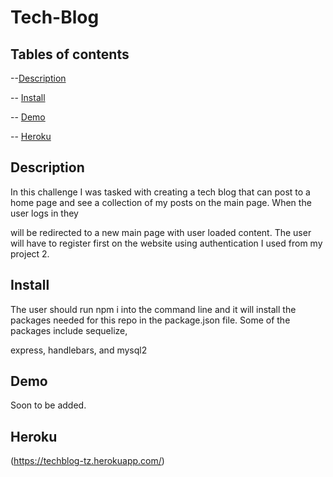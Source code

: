 # Tech-Blog

## Tables of contents

--[Description](#Description)

-- [Install](#Install)

-- [Demo](#Demo)

-- [Heroku](#Heroku)

## Description

In this challenge I was tasked with creating a tech blog that can post to a home page and see a collection of my posts on the main page. When the user logs in they

will be redirected to a new main page with user loaded content. The user will have to register first on the website using authentication I used from my project 2. 


## Install

The user should run npm i into the command line and it will install the packages needed for this repo in the package.json file. Some of the packages include sequelize,

express, handlebars, and mysql2


## Demo

Soon to be added.


## Heroku

(https://techblog-tz.herokuapp.com/)
